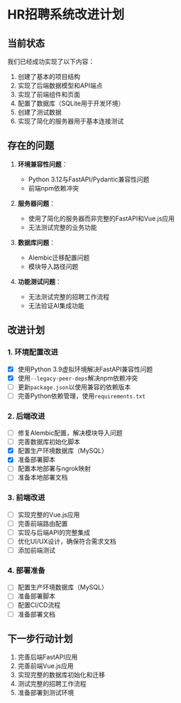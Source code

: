 # HR招聘系统改进计划

## 当前状态

我们已经成功实现了以下内容：
1. 创建了基本的项目结构
2. 实现了后端数据模型和API端点
3. 实现了前端组件和页面
4. 配置了数据库（SQLite用于开发环境）
5. 创建了测试数据
6. 实现了简化的服务器用于基本连接测试

## 存在的问题

1. **环境兼容性问题**：
   - Python 3.12与FastAPI/Pydantic兼容性问题
   - 前端npm依赖冲突

2. **服务器问题**：
   - 使用了简化的服务器而非完整的FastAPI和Vue.js应用
   - 无法测试完整的业务功能

3. **数据库问题**：
   - Alembic迁移配置问题
   - 模块导入路径问题

4. **功能测试问题**：
   - 无法测试完整的招聘工作流程
   - 无法验证AI集成功能

## 改进计划

### 1. 环境配置改进

- [x] 使用Python 3.9虚拟环境解决FastAPI兼容性问题
- [x] 使用`--legacy-peer-deps`解决npm依赖冲突
- [ ] 更新`package.json`以使用兼容的依赖版本
- [ ] 完善Python依赖管理，使用`requirements.txt`

### 2. 后端改进

- [ ] 修复Alembic配置，解决模块导入问题
- [ ] 完善数据库初始化脚本
- [x] 配置生产环境数据库（MySQL）
- [x] 准备部署脚本
- [ ] 配置本地部署与ngrok映射
- [ ] 准备本地部署文档
### 3. 前端改进

- [ ] 实现完整的Vue.js应用
- [ ] 完善前端路由配置
- [ ] 实现与后端API的完整集成
- [ ] 优化UI/UX设计，确保符合需求文档
- [ ] 添加前端测试

### 4. 部署准备

- [ ] 配置生产环境数据库（MySQL）
- [ ] 准备部署脚本
- [ ] 配置CI/CD流程
- [ ] 准备部署文档

## 下一步行动计划

1. 完善后端FastAPI应用
2. 完善前端Vue.js应用
3. 实现完整的数据库初始化和迁移
4. 测试完整的招聘工作流程
5. 准备部署到测试环境
